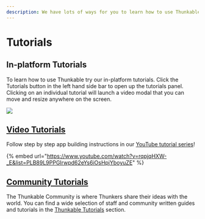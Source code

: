```yaml
---
description: We have lots of ways for you to learn how to use Thunkable.
---
```


# Tutorials

## In-platform Tutorials

To learn how to use Thunkable try our in-platform tutorials. Click the Tutorials button in the left hand side bar to open up the tutorials panel. Clicking on an individual tutorial will launch a video modal that you can move and resize anywhere on the screen.&#x20;

![](../.gitbook/assets/tutorials\_panel.png)

## [Video Tutorials](https://www.youtube.com/watch?v=YrONgW8udmM\&list=PLB89L9PPGIrwpd62eYs6iOsHpjYboyuZE)

Follow step by step app building instructions in our [YouTube tutorial series](https://www.youtube.com/watch?v=rqpjqHXW-\_E\&list=PLB89L9PPGIrwpd62eYs6iOsHpjYboyuZE)!

{% embed url="https://www.youtube.com/watch?v=rqpjqHXW-_E&list=PLB89L9PPGIrwpd62eYs6iOsHpjYboyuZE" %}

## [Community Tutorials](https://community.thunkable.com/c/thunkable-cross-tutorials)

The Thunkable Community is where Thunkers share their ideas with the world. You can find a wide selection of staff and community written guides and tutorials in the [Thunkable Tutorials](https://community.thunkable.com/c/thunkable-tutorials/56) section.
